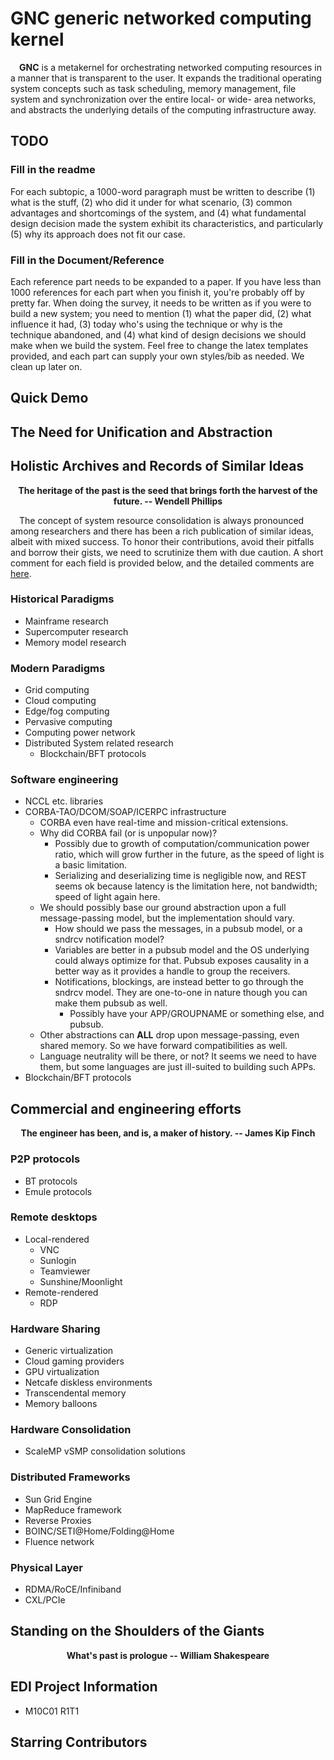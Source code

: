 # GNC generic networked computing kernel

&ensp;&ensp;**GNC** is a metakernel for orchestrating networked computing resources in a manner that is transparent to the user. It expands the traditional operating system concepts such as task scheduling, memory management, file system and synchronization over the entire local- or wide- area networks, and abstracts the underlying details of the computing infrastructure away.

## TODO
### Fill in the readme
For each subtopic, a 1000-word paragraph must be written to describe (1) what is the stuff, (2) who did it under for what scenario, (3) common advantages and shortcomings of the system, and (4) what fundamental design decision made the system exhibit its characteristics, and particularly (5) why its approach does not fit our case.

### Fill in the Document/Reference
Each reference part needs to be expanded to a paper. If you have less than 1000 references for each part when you finish it, you're probably off by pretty far. When doing the survey, it needs to be written as if you were to build a new system; you need to mention (1) what the paper did, (2) what influence it had, (3) today who's using the technique or why is the technique abandoned, and (4) what kind of design decisions we should make when we build the system. Feel free to change the latex templates provided, and each part can supply your own styles/bib as needed. We clean up later on.

## Quick Demo


## The Need for Unification and Abstraction

## Holistic Archives and Records of Similar Ideas
<div align="center">

__The heritage of the past is the seed that brings forth the harvest of the future. -- Wendell Phillips__

</div>

&ensp;&ensp;The concept of system resource consolidation is always pronounced among researchers and there has been a rich publication of similar ideas, albeit with mixed success. To honor their contributions, avoid their pitfalls and borrow their gists, we need to scrutinize them with due caution. A short comment for each field is provided below, and the detailed comments are [here](Document/Reference).

### Historical Paradigms
- Mainframe research
- Supercomputer research
- Memory model research

### Modern Paradigms
- Grid computing
- Cloud computing
- Edge/fog computing
- Pervasive computing
- Computing power network
- Distributed System related research
  - Blockchain/BFT protocols

### Software engineering
- NCCL etc. libraries
- CORBA-TAO/DCOM/SOAP/ICERPC infrastructure
  - CORBA even have real-time and mission-critical extensions.
  - Why did CORBA fail (or is unpopular now)?
    - Possibly due to growth of computation/communication power ratio, which will grow further in the future, as the speed of light is a basic limitation.
    - Serializing and deserializing time is negligible now, and REST seems ok because latency is the limitation here, not bandwidth; speed of light again here.
  - We should possibly base our ground abstraction upon a full message-passing model, but the implementation should vary.
    - How should we pass the messages, in a pubsub model, or a sndrcv notification model?
    - Variables are better in a pubsub model and the OS underlying could always optimize for that. Pubsub exposes causality in a better way as it provides a handle to group the receivers.
    - Notifications, blockings, are instead better to go through the sndrcv model. They are one-to-one in nature though you can make them pubsub as well.
      - Possibly have your APP/GROUPNAME or something else, and pubsub.
  - Other abstractions can __ALL__ drop upon message-passing, even shared memory. So we have forward compatibilities as well.
  - Language neutrality will be there, or not? It seems we need to have them, but some languages are just ill-suited to building such APPs.
- Blockchain/BFT protocols

## Commercial and engineering efforts
<div align="center">

__The engineer has been, and is, a maker of history. -- James Kip Finch__

</div>

### P2P protocols
- BT protocols
- Emule protocols

### Remote desktops
- Local-rendered
  - VNC
  - Sunlogin
  - Teamviewer
  - Sunshine/Moonlight
- Remote-rendered
  - RDP

### Hardware Sharing
- Generic virtualization
- Cloud gaming providers
- GPU virtualization
- Netcafe diskless environments
- Transcendental memory
- Memory balloons

### Hardware Consolidation
- ScaleMP vSMP consolidation solutions

### Distributed Frameworks
- Sun Grid Engine
- MapReduce framework
- Reverse Proxies
- BOINC/SETI@Home/Folding@Home
- Fluence network

### Physical Layer
- RDMA/RoCE/Infiniband
- CXL/PCIe

## Standing on the Shoulders of the Giants
<div align="center">

__What's past is prologue -- William Shakespeare__

</div>

## EDI Project Information
- M10C01 R1T1

## Starring Contributors
